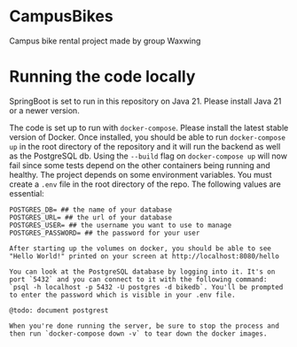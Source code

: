 # CampusBikes

Campus bike rental project made by group Waxwing

# Running the code locally

SpringBoot is set to run in this repository on Java 21. Please install Java 21 or a newer version.

The code is set up to run with `docker-compose`. Please install the latest stable version of Docker. Once installed, you should be able to run `docker-compose up` in the root directory of the repository and it will run the backend as well as the PostgreSQL db. Using the `--build` flag on `docker-compose up` will now fail since some tests depend on the other containers being running and healthy.
The project depends on some environment variables. You must create a `.env` file in the root directory of the repo. The following values are essential:

```
POSTGRES_DB= ## the name of your database
POSTGRES_URL= ## the url of your database
POSTGRES_USER= ## the username you want to use to manage
POSTGRES_PASSWORD= ## the password for your user

After starting up the volumes on docker, you should be able to see "Hello World!" printed on your screen at http://localhost:8080/hello

You can look at the PostgreSQL database by logging into it. It's on port `5432` and you can connect to it with the following command: `psql -h localhost -p 5432 -U postgres -d bikedb`. You'll be prompted to enter the password which is visible in your .env file.

@todo: document postgrest

When you're done running the server, be sure to stop the process and then run `docker-compose down -v` to tear down the docker images.

